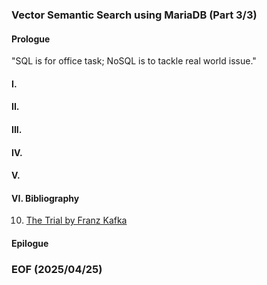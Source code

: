 ### Vector Semantic Search using MariaDB (Part 3/3)

#### Prologue 
"SQL is for office task; NoSQL is to tackle real world issue."

#### I. 

#### II. 

#### III. 

#### IV. 

#### V. 

#### VI. Bibliography
10. [The Trial by Franz Kafka](https://www.gutenberg.org/cache/epub/7849/pg7849-images.html)


#### Epilogue 

### EOF (2025/04/25)